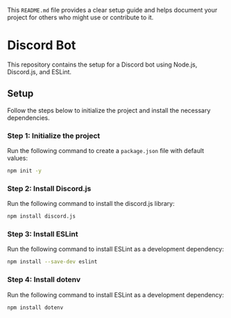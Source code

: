 This `README.md` file provides a clear setup guide and helps document your project for others who might use or contribute to it.

# Discord Bot

This repository contains the setup for a Discord bot using Node.js, Discord.js, and ESLint.

## Setup

Follow the steps below to initialize the project and install the necessary dependencies.

### Step 1: Initialize the project

Run the following command to create a `package.json` file with default values:

```sh
npm init -y
```

### Step 2: Install Discord.js

Run the following command to install the discord.js library:

```sh
npm install discord.js
```

### Step 3: Install ESLint

Run the following command to install ESLint as a development dependency:

```sh
npm install --save-dev eslint
```

### Step 4: Install dotenv

Run the following command to install ESLint as a development dependency:

```sh
npm install dotenv
```
